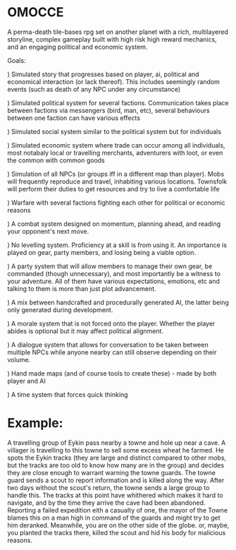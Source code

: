 # OMOCCE
A perma-death tile-bases rpg set on another planet with a rich,
multilayered storyline, complex gameplay built with high risk high reward
mechanics, and an engaging political and economic system.

Goals:

) Simulated story that progresses based on player, ai, political and economical
interaction (or lack thereof). This includes seemingly random events (such as
death of any NPC under any circumstance)

) Simulated political system for several factions. Communication takes place
between factions via messengers (bird, man, etc), several behaviours between one
faction can have various effects

) Simulated social system similar to the political system but for individuals

) Simulated economic system where trade can occur among all individuals, most
notabaly local or travelling merchants, adventurers with loot, or even the
common with common goods

) Simulation of all NPCs (or groups iff in a different map than player). Mobs
will frequently reproduce and travel, inhabiting various locations. Townsfolk
will perform their duties to get resources and try to live a comfortable life

) Warfare with several factions fighting each other for political or economic
reasons

) A combat system designed on momentum, planning ahead, and reading your
opponent's next move.

) No levelling system. Proficiency at a skill is from using it.
An importance is played on gear, party members, and losing being a viable
option.

) A party system that will allow members to manage their own gear, be commanded
(though unnecessary), and most importantly be a witness to your adventure. All
of them have various expectations, emotions, etc and talking to them is more
than just plot advancement.

) A mix between handcrafted and procedurally generated AI, the latter being
only generated during development.

) A morale system that is not forced onto the player. Whether the player abides
is optional but it may affect political alignment.

) A dialogue system that allows for conversation to be taken between multiple
NPCs while anyone nearby can still observe depending on their volume.

) Hand made maps (and of course tools to create these) - made by both player
    and AI

) A time system that forces quick thinking

# Example:

A travelling group of Eykin pass nearby a towne and hole up near a cave. A
villager is travelling to this towne to sell some excess wheat he farmed. He
spots the Eykin tracks (they are large and distinct compared to other mobs, but
the tracks are too old to know how many are in the group) and decides they are
close enough to warrant warning the towne guards. The towne guard sends a scout
to report information and is killed along the way. After two days without the
scout's return, the towne sends a large group to handle this. The tracks at this
point have whithered which makes it hard to navigate, and by the time they
arrive the cave had been abandoned. Reporting a failed expedition eith a
casualty of one, the mayor of the Towne blames this on a man high in command of
the guards and might try to get him deranked. Meanwhile, you are on the other
side of the globe. or, maybe, you planted the tracks there, killed the scout and
hid his body for malicious reasons.
